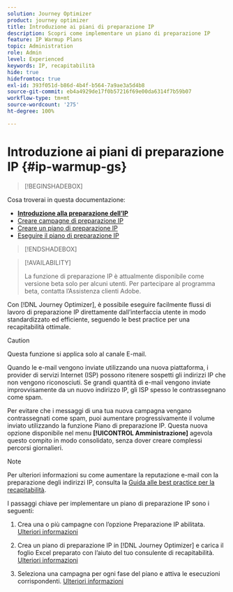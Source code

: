 ```yaml
---
solution: Journey Optimizer
product: journey optimizer
title: Introduzione ai piani di preparazione IP
description: Scopri come implementare un piano di preparazione IP
feature: IP Warmup Plans
topic: Administration
role: Admin
level: Experienced
keywords: IP, recapitabilità
hide: true
hidefromtoc: true
exl-id: 393f051d-b86d-4b4f-b564-7a9ae3a5d4b8
source-git-commit: eb4a4929de17f0b57216f69e00da6314f7b59b07
workflow-type: tm+mt
source-wordcount: '275'
ht-degree: 100%

---
```


# Introduzione ai piani di preparazione IP {#ip-warmup-gs}

<!--
>[!CONTEXTUALHELP]
>id="ajo_admin_ip_warmup_plan"
>title="Define your IP warmup plan"
>abstract="You can perform IP warmup workflows directly from the Journey Optimizer interface in a standardized and efficient way that follows the best practices for optimal deliverability."
-->

>[!BEGINSHADEBOX]

Cosa troverai in questa documentazione:

* **[Introduzione alla preparazione dell’IP](ip-warmup-gs.md)**
* [Creare campagne di preparazione IP](ip-warmup-campaign.md)
* [Creare un piano di preparazione IP](ip-warmup-plan.md)
* [Eseguire il piano di preparazione IP](ip-warmup-execution.md)

>[!ENDSHADEBOX]

>[!AVAILABILITY]
>
>La funzione di preparazione IP è attualmente disponibile come versione beta solo per alcuni utenti. Per partecipare al programma beta, contatta l’Assistenza clienti Adobe.

Con [!DNL Journey Optimizer], è possibile eseguire facilmente flussi di lavoro di preparazione IP direttamente dall’interfaccia utente in modo standardizzato ed efficiente, seguendo le best practice per una recapitabilità ottimale.

>[!CAUTION]
>
>Questa funzione si applica solo al canale E-mail.

Quando le e-mail vengono inviate utilizzando una nuova piattaforma, i provider di servizi Internet (ISP) possono ritenere sospetti gli indirizzi IP che non vengono riconosciuti. Se grandi quantità di e-mail vengono inviate improvvisamente da un nuovo indirizzo IP, gli ISP spesso le contrassegnano come spam.

Per evitare che i messaggi di una tua nuova campagna vengano contrassegnati come spam, puoi aumentare progressivamente il volume inviato utilizzando la funzione Piano di preparazione IP. Questa nuova opzione disponibile nel menu **[!UICONTROL Amministrazione]** agevola questo compito in modo consolidato, senza dover creare complessi percorsi giornalieri.

>[!NOTE]
>
>Per ulteriori informazioni su come aumentare la reputazione e-mail con la preparazione degli indirizzi IP, consulta la [Guida alle best practice per la recapitabilità](https://experienceleague.adobe.com/docs/deliverability-learn/deliverability-best-practice-guide/additional-resources/generic-resources/increase-reputation-with-ip-warming.html?lang=it).

<!--
Benefits

* Standardization on Campaign which will be easy for practitioners too > why?

* No more pain of creating queries, audiences and testing those as system will create the audiences. 

* Ease of excluding domains and changing the plan with help of simple toggles to exclude OR by editing numbers inline or create new phases or reupload plan if drastic change. No more pain of editing audience definitions, journey conditions

* There is an expectation that with this, it will ease around 30% of effort and will be much better experience for consultant/partner/practitioner - right from planning to execution to reporting
-->

I passaggi chiave per implementare un piano di preparazione IP sono i seguenti:

1. Crea una o più campagne con l’opzione Preparazione IP abilitata. [Ulteriori informazioni](ip-warmup-campaign.md)

1. Crea un piano di preparazione IP in [!DNL Journey Optimizer] e carica il foglio Excel preparato con l’aiuto del tuo consulente di recapitabilità. [Ulteriori informazioni](ip-warmup-plan.md)

1. Seleziona una campagna per ogni fase del piano e attiva le esecuzioni corrispondenti. [Ulteriori informazioni](ip-warmup-execution.md)
